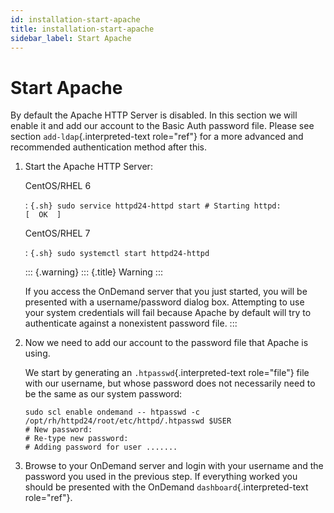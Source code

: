 ```yaml
---
id: installation-start-apache
title: installation-start-apache
sidebar_label: Start Apache
---
```

Start Apache
============

By default the Apache HTTP Server is disabled. In this section we will
enable it and add our account to the Basic Auth password file. Please
see section `add-ldap`{.interpreted-text role="ref"} for a more advanced
and recommended authentication method after this.

1.  Start the Apache HTTP Server:

    CentOS/RHEL 6

    :   ``` {.sh}
        sudo service httpd24-httpd start
        # Starting httpd:                                            [  OK  ]
        ```

    CentOS/RHEL 7

    :   ``` {.sh}
        sudo systemctl start httpd24-httpd
        ```

    ::: {.warning}
    ::: {.title}
    Warning
    :::

    If you access the OnDemand server that you just started, you will be
    presented with a username/password dialog box. Attempting to use
    your system credentials will fail because Apache by default will try
    to authenticate against a nonexistent password file.
    :::

2.  Now we need to add our account to the password file that Apache is
    using.

    We start by generating an `.htpasswd`{.interpreted-text role="file"}
    file with our username, but whose password does not necessarily need
    to be the same as our system password:

    ``` {.sh}
    sudo scl enable ondemand -- htpasswd -c /opt/rh/httpd24/root/etc/httpd/.htpasswd $USER
    # New password:
    # Re-type new password:
    # Adding password for user .......
    ```

3.  Browse to your OnDemand server and login with your username and the
    password you used in the previous step. If everything worked you
    should be presented with the OnDemand `dashboard`{.interpreted-text
    role="ref"}.
